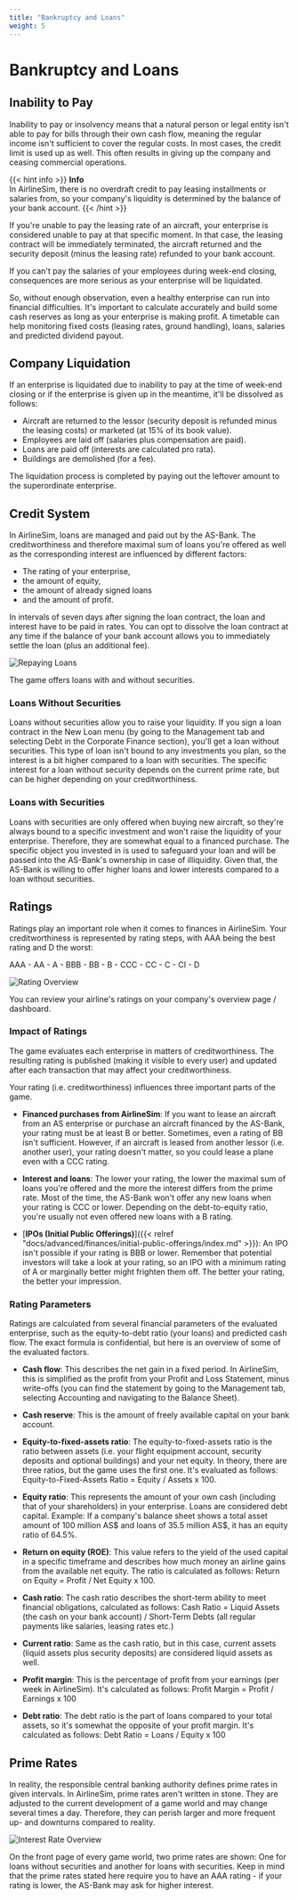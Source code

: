 ```yaml
---
title: "Bankruptcy and Loans"
weight: 5
---
```


# Bankruptcy and Loans

## Inability to Pay

Inability to pay or insolvency means that a natural person or legal entity isn't able to pay for bills through their own cash flow, meaning the regular income isn't sufficient to cover the regular costs. In most cases, the credit limit is used up as well. This often results in giving up the company and ceasing commercial operations.

{{< hint info >}}
**Info**  
In AirlineSim, there is no overdraft credit to pay leasing installments or salaries from, so your company's liquidity is determined by the balance of your bank account.
{{< /hint >}}

If you're unable to pay the leasing rate of an aircraft, your enterprise is considered unable to pay at that specific moment. In that case, the leasing contract will be immediately terminated, the aircraft returned and the security deposit (minus the leasing rate) refunded to your bank account.

If you can't pay the salaries of your employees during week-end closing, consequences are more serious as your enterprise will be liquidated.

So, without enough observation, even a healthy enterprise can run into financial difficulties. It's important to calculate accurately and build some cash reserves as long as your enterprise is making profit. A timetable can help monitoring fixed costs (leasing rates, ground handling), loans, salaries and predicted dividend payout.

## Company Liquidation

If an enterprise is liquidated due to inability to pay at the time of week-end closing or if the enterprise is given up in the meantime, it'll be dissolved as follows:

* Aircraft are returned to the lessor (security deposit is refunded minus the leasing costs) or marketed (at 15% of its book value).
* Employees are laid off (salaries plus compensation are paid).
* Loans are paid off (interests are calculated pro rata).
* Buildings are demolished (for a fee).

The liquidation process is completed by paying out the leftover amount to the superordinate enterprise.

## Credit System

In AirlineSim, loans are managed and paid out by the AS-Bank. The creditworthiness and therefore maximal sum of loans you're offered as well as the corresponding interest are influenced by different factors:

* The rating of your enterprise,
* the amount of equity,
* the amount of already signed loans 
* and the amount of profit.

In intervals of seven days after signing the loan contract, the loan and interest have to be paid in rates. You can opt to dissolve the loan contract at any time if the balance of your bank account allows you to immediately settle the loan (plus an additional fee).

![Repaying Loans](repayment_01.png "Repaying Loans")

The game offers loans with and without securities.

### Loans Without Securities

Loans without securities allow you to raise your liquidity. If you sign a loan contract in the New Loan menu (by going to the Management tab and selecting Debt in the Corporate Finance section), you'll get a loan without securities. This type of loan isn't bound to any investments you plan, so the interest is a bit higher compared to a loan with securities. The specific interest for a loan without security depends on the current prime rate, but can be higher depending on your creditworthiness.

### Loans with Securities

Loans with securities are only offered when buying new aircraft, so they're always bound to a specific investment and won't raise the liquidity of your enterprise. Therefore, they are somewhat equal to a financed purchase. The specific object you invested in is used to safeguard your loan and will be passed into the AS-Bank's ownership in case of illiquidity. Given that, the AS-Bank is willing to offer higher loans and lower interests compared to a loan without securities.

## Ratings

Ratings play an important role when it comes to finances in AirlineSim. Your creditworthiness is represented by rating steps, with AAA being the best rating and D the worst:

AAA - AA - A - BBB - BB - B - CCC - CC - C - CI - D

![Rating Overview](ratings_01.png "Rating Overview")

You can review your airline's ratings on your company's overview page / dashboard.

### Impact of Ratings

The game evaluates each enterprise in matters of creditworthiness. The resulting rating is published (making it visible to every user) and updated after each transaction that may affect your creditworthiness.

Your rating (i.e. creditworthiness) influences three important parts of the game.

* **Financed purchases from AirlineSim**: If you want to lease an aircraft from an AS enterprise or purchase an aircraft financed by the AS-Bank, your rating must be at least B or better. Sometimes, even a rating of BB isn't sufficient. However, if an aircraft is leased from another lessor (i.e. another user), your rating doesn't matter, so you could lease a plane even with a CCC rating.

* **Interest and loans**: The lower your rating, the lower the maximal sum of loans you're offered and the more the interest differs from the prime rate. Most of the time, the AS-Bank won't offer any new loans when your rating is CCC or lower. Depending on the debt-to-equity ratio, you're usually not even offered new loans with a B rating.

* [**IPOs (Initial Public Offerings)**]({{< relref "docs/advanced/finances/initial-public-offerings/index.md" >}}): An IPO isn't possible if your rating is BBB or lower. Remember that potential investors will take a look at your rating, so an IPO with a minimum rating of A or marginally better might frighten them off. The better your rating, the better your impression.

### Rating Parameters

Ratings are calculated from several financial parameters of the evaluated enterprise, such as the equity-to-debt ratio (your loans) and predicted cash flow. The exact formula is confidential, but here is an overview of some of the evaluated factors.

* **Cash flow**: This describes the net gain in a fixed period. In AirlineSim, this is simplified as the profit from your Profit and Loss Statement, minus write-offs (you can find the statement by going to the Management tab, selecting Accounting and navigating to the Balance Sheet).

* **Cash reserve**: This is the amount of freely available capital on your bank account.

* **Equity-to-fixed-assets ratio**: The equity-to-fixed-assets ratio is the ratio between assets (i.e. your flight equipment account, security deposits and optional buildings) and your net equity. In theory, there are three ratios, but the game uses the first one. It's evaluated as follows: Equity-to-Fixed-Assets Ratio = Equity / Assets x 100.

* **Equity ratio**: This represents the amount of your own cash (including that of your shareholders) in your enterprise. Loans are considered debt capital. Example: If a company's balance sheet shows a total asset amount of 100 million AS$ and loans of 35.5 million AS$, it has an equity ratio of 64.5%.

* **Return on equity (ROE)**: This value refers to the yield of the used capital in a specific timeframe and describes how much money an airline gains from the available net equity. The ratio is calculated as follows: Return on Equity = Profit / Net Equity x 100.

* **Cash ratio**: The cash ratio describes the short-term ability to meet financial obligations, calculated as follows: Cash Ratio = Liquid Assets (the cash on your bank account) / Short-Term Debts (all regular payments like salaries, leasing rates etc.)

* **Current ratio**: Same as the cash ratio, but in this case, current assets (liquid assets plus security deposits) are considered liquid assets as well.

* **Profit margin**: This is the percentage of profit from your earnings (per week in AirlineSim). It's calculated as follows: Profit Margin = Profit / Earnings x 100

* **Debt ratio**: The debt ratio is the part of loans compared to your total assets, so it's somewhat the opposite of your profit margin. It's calculated as follows: Debt Ratio = Loans / Equity x 100

## Prime Rates

In reality, the responsible central banking authority defines prime rates in given intervals. In AirlineSim, prime rates aren't written in stone. They are adjusted to the current development of a game world and may change several times a day. Therefore, they can perish larger and more frequent up- and downturns compared to reality.

![Interest Rate Overview](interest_01.png "Interest Rate Overview")

On the front page of every game world, two prime rates are shown: One for loans without securities and another for loans with securities. Keep in mind that the prime rates stated here require you to have an AAA rating - if your rating is lower, the AS-Bank may ask for higher interest.
